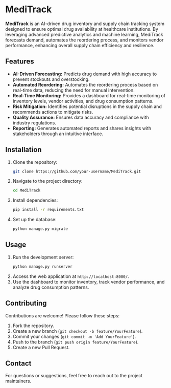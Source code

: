 # MediTrack

**MediTrack** is an AI-driven drug inventory and supply chain tracking system designed to ensure optimal drug availability at healthcare institutions. By leveraging advanced predictive analytics and machine learning, MediTrack forecasts demand, automates the reordering process, and monitors vendor performance, enhancing overall supply chain efficiency and resilience.

## Features

- **AI-Driven Forecasting:** Predicts drug demand with high accuracy to prevent stockouts and overstocking.
- **Automated Reordering:** Automates the reordering process based on real-time data, reducing the need for manual intervention.
- **Real-Time Monitoring:** Provides a dashboard for real-time monitoring of inventory levels, vendor activities, and drug consumption patterns.
- **Risk Mitigation:** Identifies potential disruptions in the supply chain and recommends actions to mitigate risks.
- **Quality Assurance:** Ensures data accuracy and compliance with industry regulations.
- **Reporting:** Generates automated reports and shares insights with stakeholders through an intuitive interface.

## Installation

1. Clone the repository:
    ```bash
    git clone https://github.com/your-username/MediTrack.git
    ```
2. Navigate to the project directory:
    ```bash
    cd MediTrack
    ```
3. Install dependencies:
    ```bash
    pip install -r requirements.txt
    ```
4. Set up the database:
    ```bash
    python manage.py migrate
    ```

## Usage

1. Run the development server:
    ```bash
    python manage.py runserver
    ```
2. Access the web application at `http://localhost:8000/`.
3. Use the dashboard to monitor inventory, track vendor performance, and analyze drug consumption patterns.

## Contributing

Contributions are welcome! Please follow these steps:

1. Fork the repository.
2. Create a new branch (`git checkout -b feature/YourFeature`).
3. Commit your changes (`git commit -m 'Add YourFeature'`).
4. Push to the branch (`git push origin feature/YourFeature`).
5. Create a new Pull Request.

## Contact

For questions or suggestions, feel free to reach out to the project maintainers.

